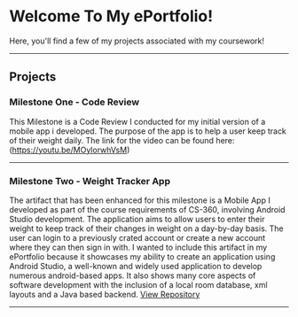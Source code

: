 # Welcome To My ePortfolio!

Here, you'll find a few of my projects associated with my coursework!

---

## Projects

### Milestone One - Code Review
This Milestone is a Code Review I conducted for my initial version of a mobile app i developed. The purpose of the app is to help a user keep track of their weight daily. The link for the video can be found here: (https://youtu.be/MOylorwhVsM)

---
### Milestone Two - Weight Tracker App
The artifact that has been enhanced for this milestone is a Mobile App I developed as part of the course requirements of CS-360, involving Android Studio development. The application aims to allow users to enter their weight to keep track of their changes in weight on a day-by-day basis. The user can login to a previously crated account or create a new account where they can then sign in with. I wanted to include this artifact in my ePortfolio because it showcases my ability to create an application using Android Studio, a well-known and widely used application to develop numerous android-based apps. It also shows many core aspects of software development with the inclusion of a local room database, xml layouts and a Java based backend.
[View Repository](https://github.com/KuraiVenitas/KuraiVenitas.github.io/tree/main/Milestone%20Two)

---
